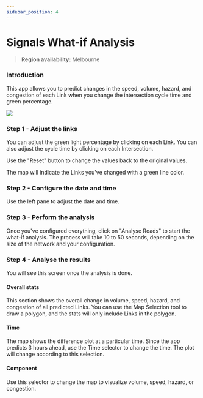 ```yaml
---
sidebar_position: 4
---
```


# Signals What-if Analysis

> **Region availability:** Melbourne

### Introduction

This app allows you to predict changes in the speed, volume, hazard, and congestion of each Link when you change the intersection cycle time and green percentage.

![](/img/map/apps/signals-whatif.png)

### Step 1 - Adjust the links

You can adjust the green light percentage by clicking on each Link.
You can also adjust the cycle time by clicking on each Intersection.

Use the "Reset" button to change the values back to the original values.

The map will indicate the Links you've changed with a green line color.

### Step 2 - Configure the date and time

Use the left pane to adjust the date and time.

### Step 3 - Perform the analysis

Once you've configured everything, click on "Analyse Roads" to start the what-if analysis.
The process will take 10 to 50 seconds, depending on the size of the network and your configuration.

### Step 4 - Analyse the results

You will see this screen once the analysis is done.

#### Overall stats

This section shows the overall change in volume, speed, hazard, and congestion of all predicted Links.
You can use the Map Selection tool to draw a polygon, and the stats will only include Links in the polygon.

#### Time

The map shows the difference plot at a particular time.
Since the app predicts 3 hours ahead, use the Time selector to change the time.
The plot will change according to this selection.

#### Component

Use this selector to change the map to visualize volume, speed, hazard, or congestion.
